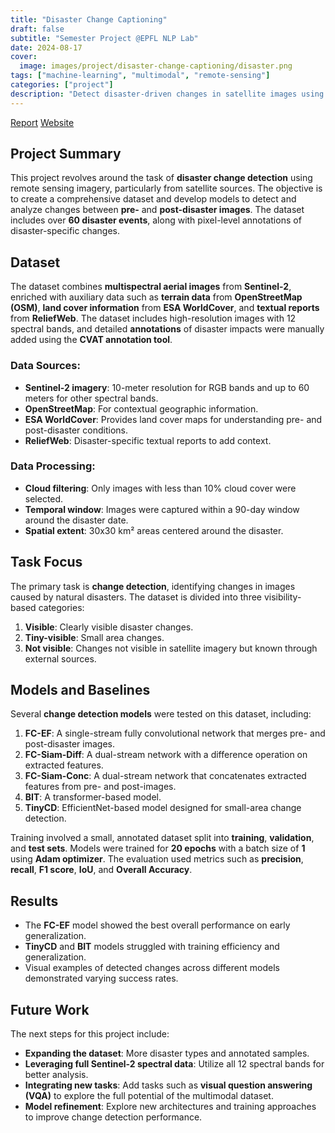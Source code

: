 ```yaml
---
title: "Disaster Change Captioning"
draft: false
subtitle: "Semester Project @EPFL NLP Lab"
date: 2024-08-17
cover:
  image: images/project/disaster-change-captioning/disaster.png
tags: ["machine-learning", "multimodal", "remote-sensing"]
categories: ["project"]
description: "Detect disaster-driven changes in satellite images using multispectral data and geographic context."
---
```


[Report](/docs/project/disaster-change-captioning/PDS_Disaster_Change_Captioning.pdf)
[Website](https://smontariol.github.io/Disaster_change_captioning/)

## Project Summary

This project revolves around the task of **disaster change detection** using remote sensing imagery, particularly from satellite sources. The objective is to create a comprehensive dataset and develop models to detect and analyze changes between **pre-** and **post-disaster images**. The dataset includes over **60 disaster events**, along with pixel-level annotations of disaster-specific changes.

## Dataset

The dataset combines **multispectral aerial images** from **Sentinel-2**, enriched with auxiliary data such as **terrain data** from **OpenStreetMap (OSM)**, **land cover information** from **ESA WorldCover**, and **textual reports** from **ReliefWeb**. The dataset includes high-resolution images with 12 spectral bands, and detailed **annotations** of disaster impacts were manually added using the **CVAT annotation tool**.

### Data Sources:
- **Sentinel-2 imagery**: 10-meter resolution for RGB bands and up to 60 meters for other spectral bands.
- **OpenStreetMap**: For contextual geographic information.
- **ESA WorldCover**: Provides land cover maps for understanding pre- and post-disaster conditions.
- **ReliefWeb**: Disaster-specific textual reports to add context.

### Data Processing:
- **Cloud filtering**: Only images with less than 10% cloud cover were selected.
- **Temporal window**: Images were captured within a 90-day window around the disaster date.
- **Spatial extent**: 30x30 km² areas centered around the disaster.

## Task Focus

The primary task is **change detection**, identifying changes in images caused by natural disasters. The dataset is divided into three visibility-based categories:
1. **Visible**: Clearly visible disaster changes.
2. **Tiny-visible**: Small area changes.
3. **Not visible**: Changes not visible in satellite imagery but known through external sources.

## Models and Baselines

Several **change detection models** were tested on this dataset, including:

1. **FC-EF**: A single-stream fully convolutional network that merges pre- and post-disaster images.
2. **FC-Siam-Diff**: A dual-stream network with a difference operation on extracted features.
3. **FC-Siam-Conc**: A dual-stream network that concatenates extracted features from pre- and post-images.
4. **BIT**: A transformer-based model.
5. **TinyCD**: EfficientNet-based model designed for small-area change detection.

Training involved a small, annotated dataset split into **training**, **validation**, and **test sets**. Models were trained for **20 epochs** with a batch size of **1** using **Adam optimizer**. The evaluation used metrics such as **precision**, **recall**, **F1 score**, **IoU**, and **Overall Accuracy**.

## Results

- The **FC-EF** model showed the best overall performance on early generalization.
- **TinyCD** and **BIT** models struggled with training efficiency and generalization.
- Visual examples of detected changes across different models demonstrated varying success rates.

## Future Work

The next steps for this project include:
- **Expanding the dataset**: More disaster types and annotated samples.
- **Leveraging full Sentinel-2 spectral data**: Utilize all 12 spectral bands for better analysis.
- **Integrating new tasks**: Add tasks such as **visual question answering (VQA)** to explore the full potential of the multimodal dataset.
- **Model refinement**: Explore new architectures and training approaches to improve change detection performance.
